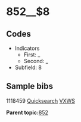# 852\_\_$8

## Codes

-   Indicators
    -   First: \_
    -   Second: \_
-   Subfield: 8

## Sample bibs

1118459 [Quicksearch](https://search.library.yale.edu/catalog/1118459) [VXWS](http://prodorbis.library.yale.edu:7014/vxws/GetHoldingsService?bibId=1118459)

**Parent topic:**[852](../../tags/852/852.md)

